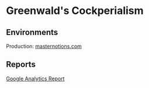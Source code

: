 # Greenwald's Cockperialism

## Environments

Production: [masternotions.com](https://masternotions.com)

## Reports

[Google Analytics Report](https://analytics.google.com/analytics/web/#/report-home/a176936640w245010189p227901067)
